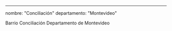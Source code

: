 ---
nombre: "Conciliación"
departamento: "Montevideo"

Barrio Conciliación
Departamento de Montevideo
